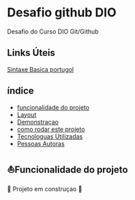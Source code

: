 # Desafio github DIO

Desafio do Curso DIO Git/Github

## Links Úteis

[Sintaxe Basica portugol](https://dgadelha.github.io/Portugol-Webstudio/)

## índice
- <a href="#funcionalidade"> funcionalidade do projeto</a>
- <a href="#layout">Layout
- <a href="#demonstraçao">Demonstraçao</a>
- <a href="#roda">como rodar este projeto</a>
- <a href="#tecnologias">Tecnologuas Utilizadas</a>
- <a href="#autoras">Pessoas Autoras</a>

## ⛵Funcionalidade do projeto 
🚧 Projeto em construçao 🚧

